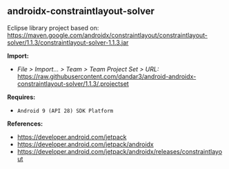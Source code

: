 ## androidx-constraintlayout-solver

Eclipse library project based on:<br/>
https://maven.google.com/androidx/constraintlayout/constraintlayout-solver/1.1.3/constraintlayout-solver-1.1.3.jar

**Import:**
- _File > Import... > Team > Team Project Set > URL:_<br/>
  https://raw.githubusercontent.com/dandar3/android-androidx-constraintlayout-solver/1.1.3/.projectset

**Requires:**
- `Android 9 (API 28) SDK Platform`

**References:**
- https://developer.android.com/jetpack
- https://developer.android.com/jetpack/androidx
- https://developer.android.com/jetpack/androidx/releases/constraintlayout